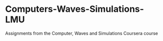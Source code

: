 # Computers-Waves-Simulations-LMU
Assignments from the Computer, Waves and Simulations Coursera course
